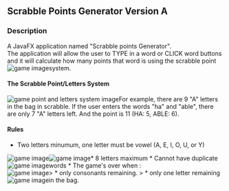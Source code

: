 ## Scrabble Points Generator Version A

### Description
A JavaFX application named "Scrabble points Generator".
<br />The application will allow the user to TYPE in a word  or CLICK word buttons and it will calculate how many points that word is
using the scrabble point system.
<img src="game1.PNG" alt="game image" style="float:left; width=40%; height=40%"/>
<br />

####  The Scrabble Point/Letters System
<img src="system.PNG" alt="game point and letters system image"  style="float:left; width=70%; height=70%"/>
For example, there are 9 "A" letters in the bag in scrabble. If the user enters the words "ha" and "able", there are only 7 "A" letters left. And the point is 11 (HA: 5, ABLE: 6). 
<br />

#### Rules
* Two letters minumum, one letter must be vowel (A, E, I, O, U, or Y)
<img src="game2.PNG" alt="game image" style="float:left; width=40%; height=40%"/>
* 8 letters maximum
<img src="game3.PNG" alt="game image" style="float:left; width=40%; height=40%"/>
* Cannot have duplicate words
<img src="game4.PNG" alt="game image" style="float:left; width=40%; height=40%"/>
* The game's over when :
<br /> > * only consonants remaining.
<img src="game5.PNG" alt="game image" style="float:left; width=40%; height=40%"/>
> * only one letter remaining in the bag.
<img src="game6.PNG" alt="game image" style="float:left; width=40%; height=40%"/>